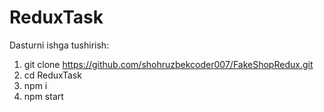 # ReduxTask
Dasturni ishga tushirish:
1. git clone https://github.com/shohruzbekcoder007/FakeShopRedux.git
2. cd ReduxTask
3. npm i
4. npm start

